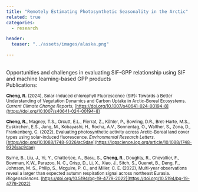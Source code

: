 ```yaml
---
title: "Remotely Estimating Photosynthetic Seasonality in the Arctic"
related: true
categories:
  - research

header:
  teaser: "../assets/images/alaska.png"

---
```

<br/>
Opportunities and challenges in evaluating SIF-GPP relationship using SIF and machine learning-based GPP products

<br/>
Publications:


<sub> **Cheng, R.** (2024), Solar-Induced chlorophyll Fluorescence (SIF): Towards a Better Understanding of Vegetation Dynamics and Carbon Uptake in Arctic-Boreal Ecosystems. <em>Current Climate Change Reports</em>, [https://doi.org/10.1007/s40641-024-00194-8](https://doi.org/10.1007/s40641-024-00194-8) </sub>

<sub> **Cheng, R.**, Magney, T.S., Orcutt, E.L., Pierrat, Z., Köhler, P., Bowling, D.R., Bret-Harte, M.S., Euskirchen, E.S., Jung, M., Kobayashi, H., Rocha, A.V., Sonnentag, O., Walther, S., Zona, D., Frankenberg, C.  (2022), Evaluating photosynthetic activity across Arctic-Boreal land cover types using solar-induced fluorescence. <em>Environmental Research Letters</em>. [https://doi.org/10.1088/1748-9326/ac9dae](https://iopscience.iop.org/article/10.1088/1748-9326/ac9dae)</sub>

<sub> Byrne, B., Liu, J., Yi, Y., Chatterjee, A., Basu, S., **Cheng, R.**, Doughty, R., Chevallier, F., Bowman, K.W., Parazoo, N. C., Crisp, D., Li, X., Xiao, J., Sitch, S., Guenet, B., Deng, F., Johnson, M. S., Philip, S., Mcguire, P. C., and Miller, C. E. (2022), Multi-year observations reveal a larger than expected autumn respiration signal across northeast Eurasia. <em>Biogeosciences</em>. [https://doi.org/10.5194/bg-19-4779-2022](https://doi.org/10.5194/bg-19-4779-2022)</sub>
